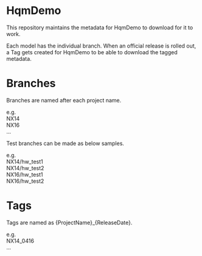 # HqmDemo
This repository maintains the metadata for HqmDemo to download for it to work.

Each model has the individual branch. When an official release is rolled out, a Tag gets created for HqmDemo to be able to download the tagged metadata.

# Branches
Branches are named after each project name.

e.g.<br>
NX14<br>
NX16<br>
...

Test branches can be made as below samples. 

e.g.<br>
NX14/hw_test1<br>
NX14/hw_test2<br>
NX16/hw_test1<br>
NX16/hw_test2<br>


# Tags
Tags are named as {ProjectName}_{ReleaseDate}.

e.g.<br>
NX14_0416<br>
...
